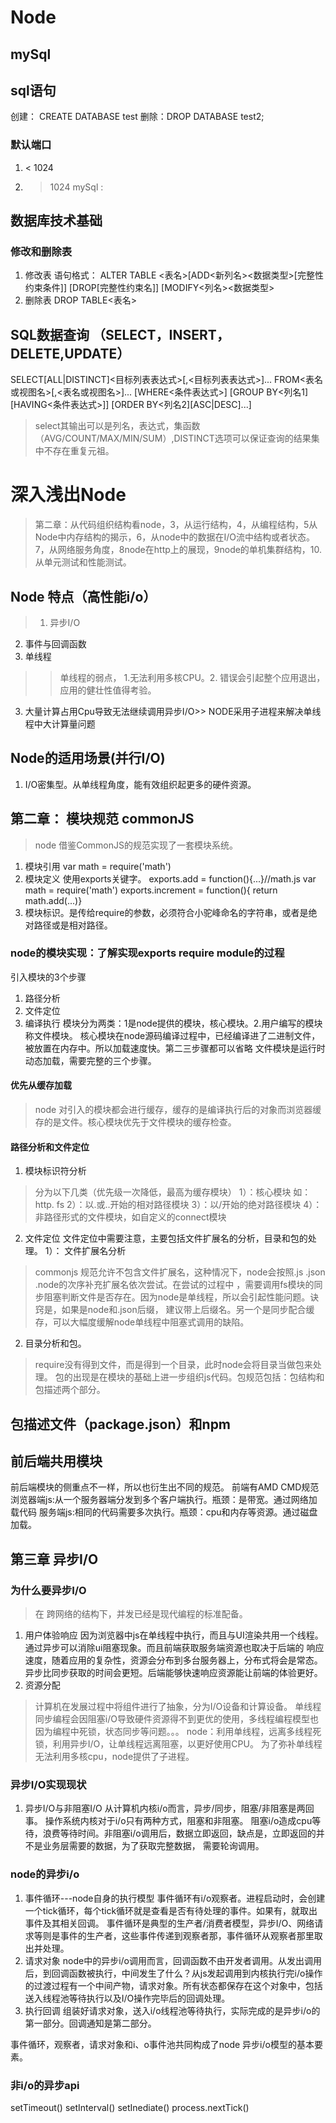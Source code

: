 # Node
## mySql
## sql语句
创建： CREATE DATABASE test
删除：DROP DATABASE test2;
### 默认端口
1. < 1024
2. > 1024
mySql :
## 数据库技术基础
### 修改和删除表
1. 修改表
语句格式：
ALTER TABLE <表名>[ADD<新列名><数据类型>[完整性约束条件]]
                    [DROP[完整性约束名]]
                    [MODIFY<列名><数据类型>
2. 删除表
DROP TABLE<表名>
## SQL数据查询 （SELECT，INSERT，DELETE,UPDATE）
SELECT[ALL|DISTINCT]<目标列表表达式>[,<目标列表表达式>]...
        FROM<表名或视图名>[,<表名或视图名>]...
        [WHERE<条件表达式>]
        [GROUP BY<列名1][HAVING<条件表达式>]]
        [ORDER BY<列名2][ASC|DESC]...]
>select其输出可以是列名，表达式，集函数（AVG/COUNT/MAX/MIN/SUM）,DISTINCT选项可以保证查询的结果集中不存在重复元祖。

# 深入浅出Node
>第二章：从代码组织结构看node，3，从运行结构，4，从编程结构，5从Node中内存结构的揭示，6，从node中的数据在I/O流中结构或者状态。7，从网络服务角度，8node在http上的展现，9node的单机集群结构，10.从单元测试和性能测试。

## Node 特点（高性能i/o）
>1. 异步I/O
2.  事件与回调函数
3. 单线程
>>单线程的弱点，
1.无法利用多核CPU。2. 错误会引起整个应用退出，应用的健壮性值得考验。
 3. 大量计算占用Cpu导致无法继续调用异步I/O>> NODE采用子进程来解决单线程中大计算量问题
 ## Node的适用场景(并行I/O)
 1. I/O密集型。从单线程角度，能有效组织起更多的硬件资源。
 ## 第二章： 模块规范 commonJS
 > node 借鉴CommonJS的规范实现了一套模块系统。
 1. 模块引用
 var math = require('math')
 2. 模块定义
 使用exports关键字。
 exports.add = function(){...}//math.js
 var math = require('math')
 exports.increment = function(){ return math.add(...)}
 3. 模块标识。是传给require的参数，必须符合小驼峰命名的字符串，或者是绝对路径或是相对路径。
 ### node的模块实现：了解实现exports require module的过程
 引入模块的3个步骤
 1. 路径分析
 2. 文件定位
 3. 编译执行
 模块分为两类：1是node提供的模块，核心模块。2.用户编写的模块称文件模块。
 核心模块在node源码编译过程中，已经编译进了二进制文件，被放置在内存中。所以加载速度快。第二三步骤都可以省略
 文件模块是运行时动态加载，需要完整的三个步骤。
 #### 优先从缓存加载
 > node 对引入的模块都会进行缓存，缓存的是编译执行后的对象而浏览器缓存的是文件。核心模块优先于文件模块的缓存检查。
 #### 路径分析和文件定位
 1. 模块标识符分析
 >  分为以下几类（优先级一次降低，最高为缓存模块）
 1）：核心模块 如：http. fs
 2）：以.或..开始的相对路径模块
 3）：以/开始的绝对路径模块
 4）：非路径形式的文件模块，如自定义的connect模块
 2. 文件定位
 文件定位中需要注意，主要包括文件扩展名的分析，目录和包的处理。
 1）： 文件扩展名分析
 > commonjs 规范允许不包含文件扩展名，这种情况下，node会按照.js .json .node的次序补充扩展名依次尝试。在尝试的过程中
 ，需要调用fs模块的同步阻塞判断文件是否存在。因为node是单线程，所以会引起性能问题。诀窍是，如果是node和.json后缀，
 建议带上后缀名。另一个是同步配合缓存，可以大幅度缓解node单线程中阻塞式调用的缺陷。

 2) 目录分析和包。
 > require没有得到文件，而是得到一个目录，此时node会将目录当做包来处理。
 包的出现是在模块的基础上进一步组织js代码。包规范包括：包结构和包描述两个部分。
 ## 包描述文件（package.json）和npm
 ## 前后端共用模块
 前后端模块的侧重点不一样，所以也衍生出不同的规范。
 前端有AMD CMD规范
 浏览器端js:从一个服务器端分发到多个客户端执行。瓶颈：是带宽。通过网络加载代码
 服务端js:相同的代码需要多次执行。瓶颈：cpu和内存等资源。通过磁盘加载。
 ## 第三章 异步I/O
 ### 为什么要异步I/O
 >在 跨网络的结构下，并发已经是现代编程的标准配备。
 1. 用户体验响应
 因为浏览器中js在单线程中执行，而且与UI渲染共用一个线程。通过异步可以消除ui阻塞现象。而且前端获取服务端资源也取决于后端的
 响应速度，随着应用的复杂性，资源会分布到多台服务器上，分布式将会是常态。异步比同步获取的时间会更短。后端能够快速响应资源能让前端的体验更好。
 2. 资源分配
 > 计算机在发展过程中将组件进行了抽象，分为I/O设备和计算设备。
 单线程同步编程会因阻塞i/O导致硬件资源得不到更优的使用，多线程编程模型也因为编程中死锁，状态同步等问题。。。
 node：利用单线程，远离多线程死锁，利用异步I/O，让单线程远离阻塞，以更好使用CPU。
 为了弥补单线程无法利用多核cpu，node提供了子进程。
 ### 异步I/O实现现状
 1. 异步I/O与非阻塞I/O
 从计算机内核i/o而言，异步/同步，阻塞/非阻塞是两回事。
 操作系统内核对于i/o只有两种方式，阻塞和非阻塞。
 阻塞i/o造成cpu等待，浪费等待时间。非阻塞i/o调用后，数据立即返回，缺点是，立即返回的并不是业务层需要的数据，为了获取完整数据，
 需要轮询调用。
 ### node的异步i/o
 1. 事件循环---node自身的执行模型
 事件循环有i/o观察者。进程启动时，会创建一个tick循环，每个tick循环就是查看是否有待处理的事件。如果有，就取出事件及其相关回调。
事件循环是典型的生产者/消费者模型，异步I/O、网络请求等则是事件的生产者，这些事件传递到观察者那，事件循环从观察者那里取出并处理。
2. 请求对象 
node中的异步i/o调用而言，回调函数不由开发者调用。从发出调用后，到回调函数被执行，中间发生了什么？从js发起调用到内核执行完i/o操作的过渡过程有一个中间产物，请求对象。所有状态都保存在这个对象中，包括送入线程池等待执行以及I/O操作完毕后的回调处理。
3. 执行回调
组装好请求对象，送入i/o线程池等待执行，实际完成的是异步i/o的第一部分。回调通知是第二部分。
 
 事件循环，观察者，请求对象和i、o事件池共同构成了node 异步i/o模型的基本要素。
 ### 非i/o的异步api
 setTimeout() setInterval() setInediate()  process.nextTick()



